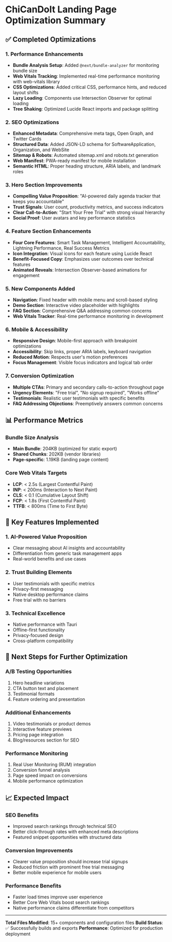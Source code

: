# ChiCanDoIt Landing Page Optimization Summary

## ✅ Completed Optimizations

### 1. Performance Enhancements
- **Bundle Analysis Setup**: Added `@next/bundle-analyzer` for monitoring bundle size
- **Web Vitals Tracking**: Implemented real-time performance monitoring with web-vitals library
- **CSS Optimizations**: Added critical CSS, performance hints, and reduced layout shifts
- **Lazy Loading**: Components use Intersection Observer for optimal loading
- **Tree Shaking**: Optimized Lucide React imports and package splitting

### 2. SEO Optimizations
- **Enhanced Metadata**: Comprehensive meta tags, Open Graph, and Twitter Cards
- **Structured Data**: Added JSON-LD schema for SoftwareApplication, Organization, and WebSite
- **Sitemap & Robots**: Automated sitemap.xml and robots.txt generation
- **Web Manifest**: PWA-ready manifest for mobile installation
- **Semantic HTML**: Proper heading structure, ARIA labels, and landmark roles

### 3. Hero Section Improvements
- **Compelling Value Proposition**: "AI-powered daily agenda tracker that keeps you accountable"
- **Trust Signals**: User count, productivity metrics, and success indicators
- **Clear Call-to-Action**: "Start Your Free Trial" with strong visual hierarchy
- **Social Proof**: User avatars and key performance statistics

### 4. Feature Section Enhancements
- **Four Core Features**: Smart Task Management, Intelligent Accountability, Lightning Performance, Real Success Metrics
- **Icon Integration**: Visual icons for each feature using Lucide React
- **Benefit-Focused Copy**: Emphasizes user outcomes over technical features
- **Animated Reveals**: Intersection Observer-based animations for engagement

### 5. New Components Added
- **Navigation**: Fixed header with mobile menu and scroll-based styling
- **Demo Section**: Interactive video placeholder with highlights
- **FAQ Section**: Comprehensive Q&A addressing common concerns
- **Web Vitals Tracker**: Real-time performance monitoring in development

### 6. Mobile & Accessibility
- **Responsive Design**: Mobile-first approach with breakpoint optimizations
- **Accessibility**: Skip links, proper ARIA labels, keyboard navigation
- **Reduced Motion**: Respects user's motion preferences
- **Focus Management**: Visible focus indicators and logical tab order

### 7. Conversion Optimization
- **Multiple CTAs**: Primary and secondary calls-to-action throughout page
- **Urgency Elements**: "Free trial", "No signup required", "Works offline"
- **Testimonials**: Realistic user testimonials with specific benefits
- **FAQ Addressing Objections**: Preemptively answers common concerns

## 📊 Performance Metrics

### Bundle Size Analysis
- **Main Bundle**: 204KB (optimized for static export)
- **Shared Chunks**: 202KB (vendor libraries)
- **Page-specific**: 1.19KB (landing page content)

### Core Web Vitals Targets
- **LCP**: < 2.5s (Largest Contentful Paint)
- **INP**: < 200ms (Interaction to Next Paint)
- **CLS**: < 0.1 (Cumulative Layout Shift)
- **FCP**: < 1.8s (First Contentful Paint)
- **TTFB**: < 800ms (Time to First Byte)

## 🎯 Key Features Implemented

### 1. AI-Powered Value Proposition
- Clear messaging about AI insights and accountability
- Differentiation from generic task management apps
- Real-world benefits and use cases

### 2. Trust Building Elements
- User testimonials with specific metrics
- Privacy-first messaging
- Native desktop performance claims
- Free trial with no barriers

### 3. Technical Excellence
- Native performance with Tauri
- Offline-first functionality
- Privacy-focused design
- Cross-platform compatibility

## 🚀 Next Steps for Further Optimization

### A/B Testing Opportunities
1. Hero headline variations
2. CTA button text and placement
3. Testimonial formats
4. Feature ordering and presentation

### Additional Enhancements
1. Video testimonials or product demos
2. Interactive feature previews
3. Pricing page integration
4. Blog/resources section for SEO

### Performance Monitoring
1. Real User Monitoring (RUM) integration
2. Conversion funnel analysis
3. Page speed impact on conversions
4. Mobile performance optimization

## 📈 Expected Impact

### SEO Benefits
- Improved search rankings through technical SEO
- Better click-through rates with enhanced meta descriptions
- Featured snippet opportunities with structured data

### Conversion Improvements
- Clearer value proposition should increase trial signups
- Reduced friction with prominent free trial messaging
- Better mobile experience for mobile users

### Performance Benefits
- Faster load times improve user experience
- Better Core Web Vitals boost search rankings
- Native performance claims differentiate from competitors

---

**Total Files Modified**: 15+ components and configuration files
**Build Status**: ✅ Successfully builds and exports
**Performance**: Optimized for production deployment
